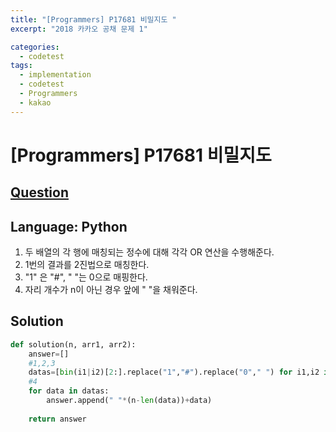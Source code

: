 ```yaml
---
title: "[Programmers] P17681 비밀지도 "
excerpt: "2018 카카오 공채 문제 1"

categories:
  - codetest
tags:
  - implementation
  - codetest
  - Programmers
  - kakao
---
```

# [Programmers] P17681 비밀지도
## [Question](https://school.programmers.co.kr/learn/courses/30/lessons/17681)
## Language: Python

1. 두 배열의 각 행에 매칭되는 정수에 대해 각각 OR 연산을 수행해준다.
2. 1번의 결과를 2진법으로 매칭한다.
3. "1" 은 "#", " "는 0으로 매핑한다.
4. 자리 개수가 n이 아닌 경우 앞에 " "을 채워준다.


## Solution

```python
def solution(n, arr1, arr2):
    answer=[]
    #1,2,3
    datas=[bin(i1|i2)[2:].replace("1","#").replace("0"," ") for i1,i2 in zip(arr1,arr2)]
    #4
    for data in datas:
        answer.append(" "*(n-len(data))+data)
    
    return answer
```
